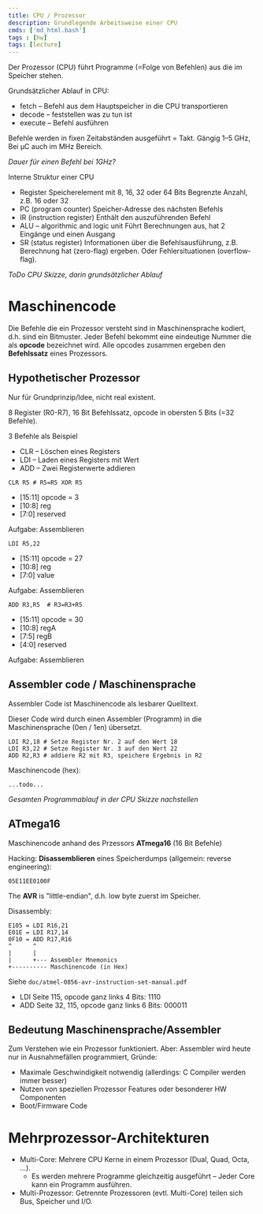 ```yaml
---
title: CPU / Prozessor
description: Grundlegende Arbeitsweise einer CPU
cmds: ['md_html.bash']
tags : [hw]
tags: [lecture]
---
```


Der Prozessor (CPU) führt Programme (=Folge von Befehlen) aus die im Speicher stehen.

Grundsätzlicher Ablauf in CPU:

-   fetch –  Befehl aus dem Hauptspeicher in die CPU transportieren
-   decode – feststellen was zu tun ist
-   execute – Befehl ausführen

Befehle werden in fixen Zeitabständen ausgeführt = Takt. Gängig 1–5 GHz, Bei µC auch im MHz Bereich.

*Dauer für einen Befehl bei 1GHz?*

Interne Struktur einer CPU

-   Register
    Speicherelement mit 8, 16, 32 oder 64 Bits
    Begrenzte Anzahl, z.B. 16 oder 32
-   PC (program counter)
    Speicher-Adresse des nächsten Befehls
-   IR (instruction register)
    Enthält den auszuführenden Befehl
-   ALU – algorithmic and logic unit
    Führt Berechnungen aus, hat 2 Eingänge und einen Ausgang
-   SR (status register)
    Informationen über die Befehlsausführung, z.B. Berechnung hat (zero-flag) ergeben. Oder Fehlersituationen (overflow-flag).

*ToDo CPU Skizze, darin grundsätzlicher Ablauf*



# Maschinencode

Die Befehle die ein Prozessor versteht sind in Maschinensprache kodiert, d.h. sind ein Bitmuster. Jeder Befehl bekommt eine eindeutige Nummer die als **opcode** bezeichnet wird. Alle opcodes zusammen ergeben den **Befehlssatz** eines Prozessors.



## Hypothetischer Prozessor

Nur für Grundprinzip/Idee, nicht real existent.

8 Register (R0-R7), 16 Bit Befehlssatz, opcode in obersten 5 Bits (=32 Befehle).

3 Befehle als Beispiel

- CLR – Löschen eines Registers
- LDI – Laden eines Registers mit Wert
- ADD – Zwei Registerwerte addieren



```
CLR R5 # R5=R5 XOR R5
```

- [15:11] opcode = 3
- [10:8] reg
- [7:0] reserved

Aufgabe: Assemblieren



```
LDI R5,22
```

- [15:11] opcode = 27
- [10:8] reg
- [7:0] value

Aufgabe: Assemblieren



```
ADD R3,R5  # R3=R3+R5
```

- [15:11] opcode = 30
- [10:8] regA
- [7:5] regB
- [4:0] reserved

Aufgabe: Assemblieren



## Assembler code / Maschinensprache

Assembler Code ist Maschinencode als lesbarer Quelltext.

Dieser Code wird durch einen Assembler (Programm) in die Maschinensprache (0en / 1en) übersetzt.

```
LDI R2,18 # Setze Register Nr. 2 auf den Wert 18
LDI R3,22 # Setze Register Nr. 3 auf den Wert 22
ADD R2,R3 # addiere R2 mit R3, speichere Ergebnis in R2
```

Maschinencode (hex):

```
...todo...
```

*Gesamten Programmablauf in der CPU Skizze nachstellen*



## ATmega16

Maschinencode anhand des Przessors **ATmega16** (16 Bit Befehle)

Hacking: **Disassemblieren** eines Speicherdumps (allgemein: reverse engineering):

```
05E11EE0100F
```

The **AVR** is "little-endian", d.h. low byte zuerst im Speicher.

Disassembly:

```
E105 = LDI R16,21
E01E = LDI R17,14
0F10 = ADD R17,R16
^      ^
|      |
|      +--- Assembler Mnemonics
+---------- Maschinencode (in Hex)
```

Siehe `doc/atmel-0856-avr-instruction-set-manual.pdf`

- LDI Seite 115, opcode ganz links 4 Bits: 1110
- ADD Seite 32, 115, opcode ganz links 6 Bits: 000011



## Bedeutung Maschinensprache/Assembler

Zum Verstehen wie ein Prozessor funktioniert. Aber: Assembler wird heute nur in Ausnahmefällen programmiert, Gründe:

- Maximale Geschwindigkeit notwendig (allerdings: C Compiler werden immer besser)
- Nutzen von speziellen Prozessor Features oder besonderer HW Componenten
- Boot/Firmware Code



# Mehrprozessor-Architekturen

- Multi-Core: Mehrere CPU Kerne in einem Prozessor (Dual, Quad, Octa, ...).
  - Es werden mehrere Programme gleichzeitig ausgeführt – Jeder Core kann  ein Programm ausführen.
- Multi-Prozessor: Getrennte Prozessoren (evtl. Multi-Core) teilen sich Bus, Speicher und I/O.



